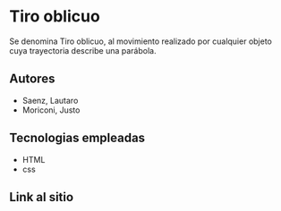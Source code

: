 # Tiro oblicuo
Se denomina Tiro oblicuo, al movimiento realizado por cualquier objeto cuya trayectoria describe una parábola.

## Autores
- Saenz, Lautaro
- Moriconi, Justo
## Tecnologias empleadas
- HTML
- css

## Link al sitio